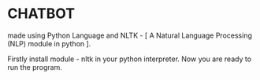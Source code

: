 # CHATBOT
made using Python Language and NLTK - [ A Natural Language Processing (NLP) module in python ].

Firstly install module - nltk in your python interpreter.
Now you are ready to run the program.

